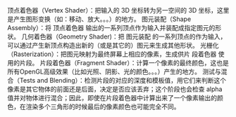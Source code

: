 顶点着色器（Vertex Shader）：把输入的 3D 坐标转为另一空间的 3D 坐标，这里是产生图形变换（如：移动、放大。。。）的地方。
图元装配（Shape Assembly）：将 顶点着色器 输出的一系列顶点作为输入并装配成指定图元的形状。
几何着色器（Geometry Shader)：把 图元装配 的一系列顶点的作为输入，可以通过产生新顶点构造出新的（或是其它的）图元来生成其他形状。
光栅化（Rasterization）：把图元映射为最终屏幕上相应的像素，生成供片 段着色器 使用的片段。
片段着色器（Fragment Shader）：计算一个像素的最终颜色，这也是所有OpenGL高级效果（比如光照、阴影、光的颜色。。。）产生的地方。
测试与混合（Tests and Blending）：检测片段的对应的深度和模板值，用它们来判断这个像素是其它物体的前面还是后面，决定是否应该丢弃；这个阶段也会检查 alpha 值并对物体进行混合；因此，即使在片段着色器中计算出来了一个像素输出的颜色，在渲染多个三角形的时候最后的像素颜色也可能完全不同。